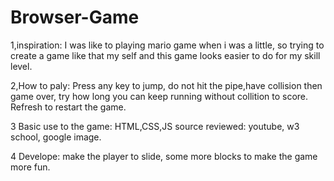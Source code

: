 # Browser-Game
1,inspiration:
I was like to playing mario game when i was a little, so trying to create a game like that my self and this game looks easier to do for my skill level.

2,How to paly:
Press any key to jump, do not hit the pipe,have collision then game over, try how long you can keep running without collition to score.
Refresh to restart the game.

3 Basic use to the game:
HTML,CSS,JS
source reviewed: youtube, w3 school, google image.

4 Develope:
make the player to slide, some more blocks to make the game more fun.